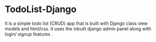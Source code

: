 # TodoList-Django
It is a simple todo list (CRUD) app that is built with Django class view models and html/css. It uses the inbuilt django admin panel along with login/ signup features . 
